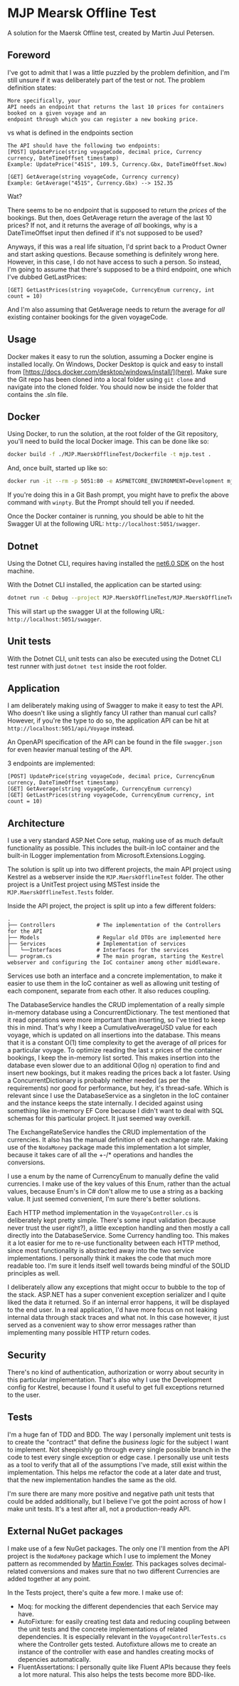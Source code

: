 MJP Mearsk Offline Test
=========
A solution for the Maersk Offline test, created by Martin Juul Petersen.


Foreword
----
I've got to admit that I was a little puzzled by the problem definition, and I'm still unsure if it was deliberately part of the test or not. 
The problem definition states:
```
More specifically, your
API needs an endpoint that returns the last 10 prices for containers booked on a given voyage and an
endpoint through which you can register a new booking price.
```
vs what is defined in the endpoints section
```
The API should have the following two endpoints:
[POST] UpdatePrice(string voyageCode, decimal price, Currency currency, DateTimeOffset timestamp)
Example: UpdatePrice("451S", 109.5, Currency.Gbx, DateTimeOffset.Now)

[GET] GetAverage(string voyageCode, Currency currency)
Example: GetAverage("451S", Currency.Gbx) --> 152.35
```

Wat?

There seems to be no endpoint that is supposed to return the _prices_ of the bookings. But then, does GetAverage return the average of the last 10 prices? If not, and it returns the average of _all_ bookings, why is a DateTimeOffset input then defined if it's not supposed to be used? 

Anyways, if this was a real life situation, I'd sprint back to a Product Owner and start asking questions. Because something is definitely wrong here. However, in this case, I do not have access to such a person.
So instead, I'm going to assume that there's supposed to be a third endpoint, one which I've dubbed GetLastPrices:
```
[GET] GetLastPrices(string voyageCode, CurrencyEnum currency, int count = 10)
```
And I'm also assuming that GetAverage needs to return the average for _all_ existing container bookings for the given voyageCode. 

Usage
----
Docker makes it easy to run the solution, assuming a Docker engine is installed locally. On Windows, Docker Desktop is quick and easy to install from [https://docs.docker.com/desktop/windows/install/](here).
Make sure the Git repo has been cloned into a local folder using `git clone` and navigate into the cloned folder. You should now be inside the folder that contains the .sln file.

Docker
------
Using Docker, to run the solution, at the root folder of the Git repository, you'll need to build the local Docker image. This can be done like so:
```bash
docker build -f ./MJP.MaerskOfflineTest/Dockerfile -t mjp.test .
```
And, once built, started up like so:
```bash
docker run -it --rm -p 5051:80 -e ASPNETCORE_ENVIRONMENT=Development mjp.test
```
If you're doing this in a Git Bash prompt, you might have to prefix the above command with `winpty`. But the Prompt should tell you if needed.

Once the Docker container is running, you should be able to hit the Swagger UI at the following URL: `http://localhost:5051/swagger`. 

Dotnet
------
Using the Dotnet CLI, requires having installed the [net6.0 SDK](https://dotnet.microsoft.com/en-us/download/dotnet/6.0) on the host machine.

With the Dotnet CLI installed, the application can be started using:
```bash
dotnet run -c Debug --project MJP.MaerskOfflineTest/MJP.MaerskOfflineTest.csproj
```

This will start up the swagger UI at the following URL: `http://localhost:5051/swagger`. 

Unit tests
--------
With the Dotnet CLI, unit tests can also be executed using the Dotnet CLI test runner with just `dotnet test` inside the root folder.


Application
----
I am deliberately making using of Swagger to make it easy to test the API. Who doesn't like using a slightly fancy UI rather than manual curl calls?
However, if you're the type to do so, the application API can be hit at `http://localhost:5051/api/Voyage` instead. 

An OpenAPI specification of the API can be found in the file `swagger.json` for even heavier manual testing of the API.

3 endpoints are implemented:
```
[POST] UpdatePrice(string voyageCode, decimal price, CurrencyEnum currency, DateTimeOffset timestamp)
[GET] GetAverage(string voyageCode, CurrencyEnum currency)
[GET] GetLastPrices(string voyageCode, CurrencyEnum currency, int count = 10)
```

Architecture
----
I use a very standard ASP.Net Core setup, making use of as much default functionality as possible. This includes the built-in IoC container and the built-in ILogger implementation from Microsoft.Extensions.Logging.

The solution is split up into two different projects, the main API project using Kestrel as a webserver inside the `MJP.MaerskOfflineTest` folder. The other project is a UnitTest project using MSTest inside the `MJP.MaerskOfflineTest.Tests` folder.

Inside the API project, the project is split up into a few different folders:  

    .  
    ├── Controllers             # The implementation of the Controllers for the API  
    ├── Models                  # Regular old DTOs are implemented here  
    ├── Services                # Implementation of services  
    │   └──Interfaces           # Interfaces for the services  
    └── program.cs              # The main program, starting the Kestrel webserver and configuring the IoC container among other middleware.  

Services use both an interface and a concrete implementation, to make it easier to use them in the IoC container as well as allowing unit testing of each component, separate from each other. It also reduces coupling.

The DatabaseService handles the CRUD implementation of a really simple in-memory database using a ConcurrentDictionary. The test mentioned that it read operations were more important than inserting, so I've tried to keep this in mind. That's why I keep a CumulativeAverageUSD value for each voyage, which is updated on all insertions into the database. This means that it is a constant O(1) time complexity to get the average of _all_ prices for a particular voyage.
To optimize reading the last x prices of the container bookings, I keep the in-memory list sorted. This makes insertion into the database even slower due to an additional O(log n) operation to find and insert new bookings, but it makes reading the prices back a lot faster. Using a ConcurrentDictionary is probably neither needed (as per the requirements) nor good for performance, but hey, it's thread-safe. Which is relevant since I use the DatabaseService as a singleton in the IoC container and the instance keeps the state internally. I decided against using something like in-memory EF Core because I didn't want to deal with SQL schemas for this particular project. It just seemed way overkill.

The ExchangeRateService handles the CRUD implementation of the currencies. It also has the manual definition of each exchange rate. Making use of the `NodaMoney` package made this implementation a lot simpler, because it takes care of all the +-/* operations and handles the conversions.

I use a enum by the name of CurrencyEnum to manually define the valid currencies. I make use of the key values of this Enum, rather than the actual values, because Enum's in C# don't allow me to use a string as a backing value. It just seemed convenient, I'm sure there's better solutions.

Each HTTP method implementation in the `VoyageController.cs` is deliberately kept pretty simple. There's some input validation (because never trust the user right?), a little exception handling and then mostly a call directly into the DatabaseService. Some Currency handling too. This makes it a lot easier for me to re-use functionality between each HTTP method, since most functionality is abstracted away into the two service implementations. I personally think it makes the code that much more readable too. I'm sure it lends itself well towards being mindful of the SOLID principles as well.

I deliberately allow any exceptions that might occur to bubble to the top of the stack. ASP.NET has a super convenient exception serializer and I quite liked the data it returned. So if an internal error happens, it will be displayed to the end user. In a real application, I'd have more focus on not leaking internal data through stack traces and what not. In this case however, it just served as a convenient way to show error messages rather than implementing many possible HTTP return codes.

Security
-----
There's no kind of authentication, authorization or worry about security in this particular implementation. That's also why I use the Development config for Kestrel, because I found it useful to get full exceptions returned to the user. 

Tests
-----
I'm a huge fan of TDD and BDD. The way I personally implement unit tests is to create the "contract" that define the _business logic_ for the subject I want to implement. Not sheepishly go through every single possible branch in the code to test every single exception or edge case. I personally use unit tests as a tool to verify that all of the assumptions I've made, still exist within the implementation. This helps me refactor the code at a later date and trust, that the new implementation handles the same as the old.

I'm sure there are many more positive and negative path unit tests that could be added additionally, but I believe I've got the point across of how I make unit tests. It's a test after all, not a production-ready API.

External NuGet packages
-----
I make use of a few NuGet packages. The only one I'll mention from the API project is the `NodaMoney` package which I use to implement the Money pattern as recommended by [Martin Fowler](https://martinfowler.com/eaaCatalog/money.html). This packages solves decimal-related conversions and makes sure that no two different Currencies are added together at any point.

In the Tests project, there's quite a few more. I make use of:
- Moq: for mocking the different dependencies that each Service may have.
- AutoFixture: for easily creating test data and reducing coupling between the unit tests and the concrete implementations of related dependencies. It is especially relevant in the `VoyageControllerTests.cs` where the Controller gets tested. Autofixture allows me to create an instance of the controller with ease and handles creating mocks of depencies automatically.
- FluentAssertations: I personally quite like Fluent APIs because they feels a lot more natural. This also helps the tests become more BDD-like. 
